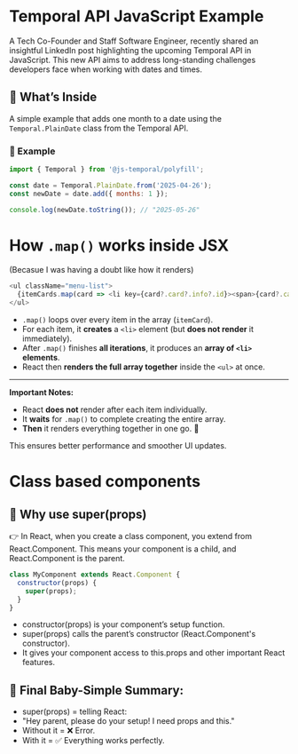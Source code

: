 # Temporal API JavaScript Example

A Tech Co-Founder and Staff Software Engineer, recently shared an insightful LinkedIn post highlighting the upcoming Temporal API in JavaScript. This new API aims to address long-standing challenges developers face when working with dates and times.​

## 🚀 What’s Inside

A simple example that adds one month to a date using the `Temporal.PlainDate` class from the Temporal API.

### 📄 Example

```js
import { Temporal } from '@js-temporal/polyfill';

const date = Temporal.PlainDate.from('2025-04-26');
const newDate = date.add({ months: 1 });

console.log(newDate.toString()); // "2025-05-26"
```

# How `.map()` works inside JSX

(Becasue I was having a doubt like how it renders)

```js
<ul className="menu-list">
  {itemCards.map(card => <li key={card?.card?.info?.id}><span>{card?.card?.info?.name}</span></li>)}
</ul>
```

- `.map()` loops over every item in the array (`itemCard`).
- For each item, it **creates** a `<li>` element (but **does not render** it immediately).
- After `.map()` finishes **all iterations**, it produces an **array of `<li>` elements**.
- React then **renders the full array together** inside the `<ul>` at once.

---

**Important Notes:**
- React **does not** render after each item individually.
- It **waits** for `.map()` to complete creating the entire array.
- **Then** it renders everything together in one go. 🚀

This ensures better performance and smoother UI updates.

# Class based components

## 🚀 Why use super(props)

👉 In React, when you create a class component, you extend from React.Component.
This means your component is a child, and React.Component is the parent.

```js
class MyComponent extends React.Component {
  constructor(props) {
    super(props);
  }
}
```

- constructor(props) is your component’s setup function.
- super(props) calls the parent’s constructor (React.Component's constructor).
- It gives your component access to this.props and other important React features.

## 🏁 Final Baby-Simple Summary:

- super(props) = telling React:
- "Hey parent, please do your setup! I need props and this."
- Without it = ❌ Error.
- With it = ✅ Everything works perfectly.


